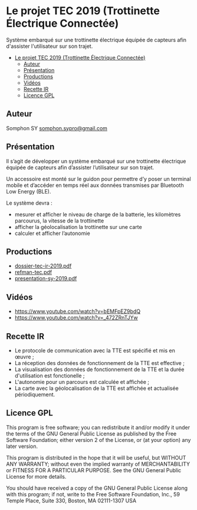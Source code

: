 # Le projet TEC 2019  (Trottinette Électrique Connectée)

Système embarqué sur une trottinette électrique équipée de capteurs afin d'assister l'utilisateur sur son trajet.

- [Le projet TEC 2019  (Trottinette Électrique Connectée)](#le-projet-tec-2019--trottinette-électrique-connectée)
  - [Auteur](#auteur)
  - [Présentation](#présentation)
  - [Productions](#productions)
  - [Vidéos](#vidéos)
  - [Recette IR](#recette-ir)
  - [Licence GPL](#licence-gpl)

## Auteur

Somphon SY <somphon.sypro@gmail.com>

## Présentation

Il s’agit de développer un système embarqué sur une trottinette électrique équipée de capteurs afin d’assister l’utilisateur sur son trajet.

Un accessoire est monté sur le guidon pour permettre d’y poser un terminal mobile et d’accéder en temps réel aux données transmises par Bluetooth Low Energy (BLE).

Le système devra :

- mesurer et afficher le niveau de charge de la batterie, les kilomètres parcourus, la vitesse de la trottinette
- afficher la géolocalisation la trottinette sur une carte
- calculer et afficher l’autonomie

## Productions

- [dossier-tec-ir-2019.pdf](dossier-tec-ir-2019.pdf)
- [refman-tec.pdf](refman-tec.pdf)
- [presentation-sy-2019.pdf](presentation-sy-2019.pdf)

## Vidéos

- https://www.youtube.com/watch?v=bEMFpEZ9bdQ
- https://www.youtube.com/watch?v=_472ZRnTJYw

## Recette IR

- Le protocole de communication avec la TTE est spécifié et mis en œuvre ;
- La réception des données de fonctionnement de la TTE est effective ;
- La visualisation des données de fonctionnement de la TTE et la durée d'utilisation est fonctionelle ;
- L'autonomie pour un parcours est calculée et affichée ;
- La carte avec la géolocalisation de la TTE est affichée et actualisée périodiquement.

## Licence GPL

This program is free software; you can redistribute it and/or modify
it under the terms of the GNU General Public License as published by
the Free Software Foundation; either version 2 of the License, or
(at your option) any later version.

This program is distributed in the hope that it will be useful,
but WITHOUT ANY WARRANTY; without even the implied warranty of
MERCHANTABILITY or FITNESS FOR A PARTICULAR PURPOSE. See the
GNU General Public License for more details.

You should have received a copy of the GNU General Public License
along with this program; if not, write to the Free Software
Foundation, Inc., 59 Temple Place, Suite 330, Boston, MA 02111-1307 USA
